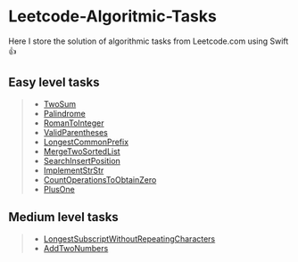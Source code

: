 # Leetcode-Algoritmic-Tasks
Here I store the solution of algorithmic tasks from Leetcode.com using Swift :+1:

## Easy level tasks
> - [TwoSum](https://github.com/Ansany/Leetcode-Algoritmic-Tasks/tree/main/Leetcode-Algoritmic-Tasks/EasyLevel/TwoSum)
> - [Palindrome](https://github.com/Ansany/Leetcode-Algoritmic-Tasks/tree/main/Leetcode-Algoritmic-Tasks/EasyLevel/Palindrome)
> - [RomanToInteger](https://github.com/Ansany/Leetcode-Algoritmic-Tasks/tree/main/Leetcode-Algoritmic-Tasks/EasyLevel/RomanToInteger)
> - [ValidParentheses](https://github.com/Ansany/Leetcode-Algoritmic-Tasks/tree/main/Leetcode-Algoritmic-Tasks/EasyLevel/ValidParentheses)
> - [LongestCommonPrefix](https://github.com/Ansany/Leetcode-Algoritmic-Tasks/tree/main/Leetcode-Algoritmic-Tasks/EasyLevel/LongestCommonPrefix)
> - [MergeTwoSortedList](https://github.com/Ansany/Leetcode-Algoritmic-Tasks/tree/main/Leetcode-Algoritmic-Tasks/EasyLevel/MergeTwoSortedList)
> - [SearchInsertPosition](https://github.com/Ansany/Leetcode-Algorithmic-Tasks/tree/main/Leetcode-Algoritmic-Tasks/EasyLevel/SearchInsertPosition)
> - [ImplementStrStr](https://github.com/Ansany/Leetcode-Algorithmic-Tasks/tree/main/Leetcode-Algoritmic-Tasks/EasyLevel/ImplementStrStr)
> - [CountOperationsToObtainZero](https://github.com/Ansany/Leetcode-Algorithmic-Tasks/tree/main/Leetcode-Algoritmic-Tasks/EasyLevel/CountOperationsToObtainZero)
> - [PlusOne](https://github.com/Ansany/Leetcode-Algorithmic-Tasks/tree/main/Leetcode-Algoritmic-Tasks/EasyLevel/PlusOne)

## Medium level tasks
> - [LongestSubscriptWithoutRepeatingCharacters](https://github.com/Ansany/Leetcode-Algoritmic-Tasks/tree/main/Leetcode-Algoritmic-Tasks/MediumLevel/LongestSubscriptWithoutRepeatingCh)
> - [AddTwoNumbers](https://github.com/Ansany/Leetcode-Algoritmic-Tasks/tree/main/Leetcode-Algoritmic-Tasks/MediumLevel/AddTwoNumbers)
